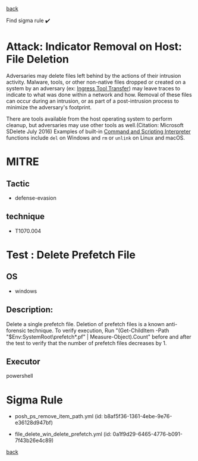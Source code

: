 
[back](../index.md)

Find sigma rule :heavy_check_mark: 

# Attack: Indicator Removal on Host: File Deletion 

Adversaries may delete files left behind by the actions of their intrusion activity. Malware, tools, or other non-native files dropped or created on a system by an adversary (ex: [Ingress Tool Transfer](https://attack.mitre.org/techniques/T1105)) may leave traces to indicate to what was done within a network and how. Removal of these files can occur during an intrusion, or as part of a post-intrusion process to minimize the adversary's footprint.

There are tools available from the host operating system to perform cleanup, but adversaries may use other tools as well.(Citation: Microsoft SDelete July 2016) Examples of built-in [Command and Scripting Interpreter](https://attack.mitre.org/techniques/T1059) functions include <code>del</code> on Windows and <code>rm</code> or <code>unlink</code> on Linux and macOS.

# MITRE
## Tactic
  - defense-evasion


## technique
  - T1070.004


# Test : Delete Prefetch File
## OS
  - windows


## Description:
Delete a single prefetch file.  Deletion of prefetch files is a known anti-forensic technique. To verify execution, Run "(Get-ChildItem -Path "$Env:SystemRoot\prefetch\*.pf" | Measure-Object).Count"
before and after the test to verify that the number of prefetch files decreases by 1.


## Executor
powershell

# Sigma Rule
 - posh_ps_remove_item_path.yml (id: b8af5f36-1361-4ebe-9e76-e36128d947bf)

 - file_delete_win_delete_prefetch.yml (id: 0a1f9d29-6465-4776-b091-7f43b26e4c89)



[back](../index.md)
